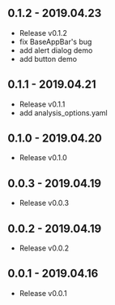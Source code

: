 ## 0.1.2 - 2019.04.23

* Release v0.1.2
* fix BaseAppBar's bug
* add alert dialog demo
* add button demo

## 0.1.1 - 2019.04.21

* Release v0.1.1
* add analysis_options.yaml

## 0.1.0 - 2019.04.20

* Release v0.1.0

## 0.0.3 - 2019.04.19

* Release v0.0.3

## 0.0.2 - 2019.04.19

* Release v0.0.2

## 0.0.1 - 2019.04.16

* Release v0.0.1
